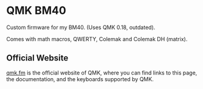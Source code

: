 # QMK BM40

Custom firmware for my BM40. (Uses QMK 0.18, outdated).

Comes with math macros, QWERTY, Colemak and Colemak DH (matrix).

## Official Website

[qmk.fm](https://qmk.fm) is the official website of QMK, where you can find links to this page, the documentation, and the keyboards supported by QMK.
